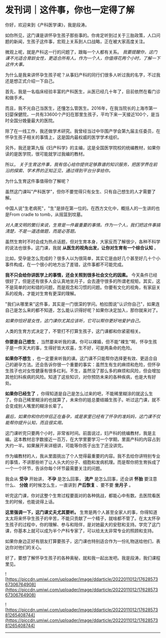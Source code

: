 # 发刊词｜这件事，你也一定得了解

你好，欢迎来到《产科医学课》，我是段涛。

如你所见，这门课是讲怀孕生孩子那些事的。你肯定听到过关于三胎政策，人口问题的新闻，生孩子这件事，宏观上关系到人口战略，正在被大家高度关注。

微观上呢，就是产科这一行的问题了，跟每一个人都有关系。 *我要提醒你，这门课不光适合育龄女性，更适合所有人。作为一个人，你值得花两个小时，了解一下这件大事。*

为什么是我来讲怀孕生孩子呢？从事妇产科的同行们很多人听过我的名字，不过我还是想正式介绍一下自己。

首先，我是一名临床经验丰富的产科医生，从医已经几十年了，目前依然在看门诊和做手术。

而且，我不光自己当医生，还懂怎么管医生。2016年，在我当院长的上海市第一妇婴保健院，一共有33600个产妇在那里生孩子，平均下来一天接近100个，是当时全国分娩量最大的医院。

除了在一线工作，我还做学术研究。我曾经当过中华围产学会第九届主任委员，在怀孕生孩子相关的事情上，这是国内最权威的医学学术组织。

另外，我还是第九版《妇产科学》的主编，这是全国医学院校的统编教材，如果你读的是医学院，很可能就学过我编的教材。

所以， *关于生育这件事，我有信心给你提供足够靠谱的知识服务，把医学界在前沿的探索、学术界的正知正见，通过得到平台分享给你。*

为什么生育这件事值得你了解呢？

虽然这门课叫"产科医学"，但你不要觉得只有女生、只有自己想生的人才需要了解。

中国人说"生老病死"，"生"是排在第一位的。在西方文化中，概括人的一生讲的也是From cradle to tomb，从摇篮到坟墓。

 *对人类文明的繁衍来说，生育是一件最重要的事情。作为一个人，我们把这件事搞清楚，不是一道选做题，而是必答题。*

虽然生育时不时会成为热点话题，但对生育本身，大家反而了解很少，各种不科学的说法也很多。这门课，我就 **从医生的视角出发，让你对生育有一个综合认知** 。

比如，受孕是怎么完成的？很多人以为很简单，其实它是由好几个甚至好几十个小事件构成，在一个很小的地方出了差错，这件事都不可能完成。

 **我不只会给你讲医学上的事情，还会关照到很多社会文化的因素。** 今天条件已经很好了，但是还有很多人会认真地坐月子，会去遵守很多的所谓老规矩。其实，这不是简单的对和错的问题，而是观念和习惯的问题。你要有文化的视角，有家庭关系的视角，才能对生育有更深的理解。

"我们从哪里来"这件事，其实是一门很深的学问。柏拉图说"认识你自己"，如果连自己是怎么来的都不知道，怎么能认识得好呢？如果你决定加入，那你就来对了。

 *如果你恰好是女性，这门课你尤其应该听，它可以帮你更好地爱护自己。*

人类的生育方式决定了，不管打不打算生孩子，这门课都和你紧密相关。

 **你要是自己想生** ，当然要来听我的课。你可以裸婚，但不能"裸生"啊，怀孕生孩子是一件天大的事，生得好皆大欢喜，生不好，可是两条命的危险。

 **如果你不想生** ，也一定要来听我的课。这门课不只能帮你选择更有效、更适合自己的避孕方法。还会告诉你很一个重要的事实：虽然生有生的麻烦和危险，但怀孕生孩子也对女性健康有很多红利。不生，虽然没了那么多的麻烦和风险，但会增加其他妇科疾病的风险。知道了这些知识，对你预防未来的各种疾病，也是大有好处。

 **如果你已经生了** ，你得知道是自己是怎么过来的吧，不能稀里糊涂的就这么生了。你自己稀里糊涂的也就算了，未来你的娃总要结婚生孩子。听过这门课，就不会变成别人嘴里的糊涂长辈了。

 *最后，如果你和你的伴侣正在备孕，或是家里已经有了怀孕的准妈妈，这门课不仅能帮你提升认知，而且很实用。*

这门课听完只要两个小时，非常省时间。前面说过，妇产科的统编教材，我是主编。这本教材总字数接近一百万，在大学里要学习一个学期，里面产科的内容占到大约一半。如果展开来详细讲，可能等你孩子出生了还没讲完。

作为编教材的人，我从里面挑出了个人觉得最重要的内容。我不去给你讲特别专业的事情，不讲那些听了让人头大的分子、细胞和发病机理。而是帮你把生育拆成了一个一个环节，告诉你每个环节最需要关注的问题。

我会从 **受孕** 开始讲， **不孕** 是怎么回事， **流产** 是怎么回事，还会讲 **怀胎** 要注意什么、 **分娩** 的时候怎么生，一直讲到 **产后恢复** 、要不要 **坐月子** 。

听完这门课，你对这整个生育过程要面对的各种挑战，都能心中有数。去医院看医生的时候，也能说得上话。

 **这里强调一下，这门课丈夫尤其要听。** 生育是两个人甚至全家人的事，你得知道太太将来怀孕生孩子的辛苦，不能只贡献了一个精子，就啥都不管了。在太太怀孕生孩子的过程中，你的理解、参与和陪伴，是对她最大的安慰和支持。学完了这门课，你基本上就可以成为半个产科专家了，可以给太太非常专业的照顾和支持。

如果你身边正好有朋友打算要孩子，这门课也特别适合作为一份礼物送给他们，表达你对他们的关心。

好了，要想了解怀孕生孩子的各种奥秘，就和我一起出发吧。我是段涛，我们课程里见。

![https://piccdn.umiwi.com/uploader/image/ddarticle/2022011012/1762857367306764908](https://piccdn.umiwi.com/uploader/image/ddarticle/2022011012/1762857367306764908)

![https://piccdn.umiwi.com/uploader/image/ddarticle/2022011012/1762857381265408744](https://piccdn.umiwi.com/uploader/image/ddarticle/2022011012/1762857381265408744)

---
